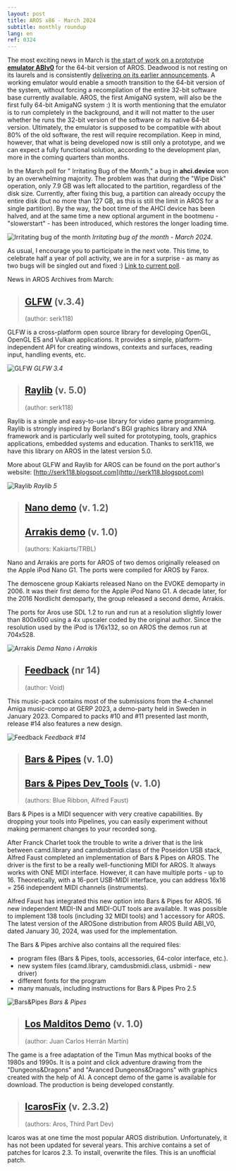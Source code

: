```yaml
---
layout: post
title: AROS x86 - March 2024
subtitle: monthly roundup
lang: en
ref: 0324
---
```


The most exciting news in March is [the start of work on a prototype **emulator ABIv0**](https://www.arosworld.org/infusions/forum/viewthread.php?thread_id=1218&rowstart=0) for the 64-bit version of AROS. Deadwood is not resting on its laurels and is consistently [delivering on its earlier announcements](https://www.arosworld.org/infusions/forum/viewthread.php?thread_id=1114&rowstart=0#post_4072). A working emulator would enable a smooth transition to the 64-bit version of the system, without forcing a recompilation of the entire 32-bit software base currently available. AROS, the first AmigaNG system, will also be the first fully 64-bit AmigaNG system :) It is worth mentioning that the emulator is to run completely in the background, and it will not matter to the user whether he runs the 32-bit version of the software or its native 64-bit version. Ultimately, the emulator is supposed to be compatible with about 80% of the old software, the rest will require recompilation. Keep in mind, however, that what is being developed now is still only a prototype, and we can expect a fully functional solution, according to the development plan, more in the coming quarters than months.

In the March poll for " Irritating Bug of the Month," a bug in **ahci.device** won by an overwhelming majority. The problem was that during the "Wipe Disk" operation, only 7.9 GB was left allocated to the partition, regardless of the disk size. Currently, after fixing this bug, a partition can already occupy the entire disk (but no more than 127 GB, as this is still the limit in AROS for a single partition). By the way, the boot time of the AHCI device has been halved, and at the same time a new optional argument in the bootmenu - "slowerstart" - has been introduced, which restores the longer loading time.  

![Irritating bug of the month](/assets/img/ibotm0324.png)
*Irritating bug of the month - March 2024*.

As usual, I encourage you to participate in the next vote. This time, to celebrate half a year of poll activity, we are in for a surprise - as many as two bugs will be singled out and fixed :) [Link to current poll](https://www.arosworld.org/infusions/forum/viewthread.php?thread_id=1228&pid=4744). 

News in AROS Archives from March:

> ## [GLFW](http://archives.aros-exec.org/?function=showfile&file=development/library/glfw3_4.i386-aros.zip) (v.3.4)
> (author: serk118)

GLFW is a cross-platform open source library for developing OpenGL, OpenGL ES and Vulkan applications. It provides a simple, platform-independent API for creating windows, contexts and surfaces, reading input, handling events, etc.

![GLFW](/assets/img/glfw.png)
*GLFW 3.4*

> ## [Raylib](http://archives.aros-exec.org/?function=showfile&file=development/library/raylib5.i386-aros.zip) (v. 5.0)
> (author: serk118)

Raylib is a simple and easy-to-use library for video game programming. Raylib is strongly inspired by Borland's BGI graphics library and XNA framework and is particularly well suited for prototyping, tools, graphics applications, embedded systems and education. Thanks to serk118, we have this library on AROS in the latest version 5.0.

More about GLFW and Raylib for AROS can be found on the port author's website:
[http://serk118.blogspot.com](http://serk118.blogspot.com)

![Raylib](/assets/img/raylib.png)
*Raylib 5*

> ## [Nano demo](http://archives.aros-exec.org/?function=showfile&file=demo/scene/nano.i386-aros.zip) (v. 1.2)
> ## [Arrakis demo](http://archives.aros-exec.org/?function=showfile&file=demo/scene/arrakis.i386-aros.zip) (v. 1.0)
> (authors: Kakiarts/TRBL)

Nano and Arrakis are ports for AROS of two demos originally released on the Apple iPod Nano G1. The ports were compiled for AROS by Farox.

The demoscene group Kakiarts released Nano on the EVOKE demoparty in 2006. It was their first demo for the Apple iPod Nano G1. A decade later, for the 2016 Nordlicht demoparty, the group released a second demo, Arrakis.

The ports for Aros use SDL 1.2 to run and run at a resolution slightly lower than 800x600 using a 4x upscaler coded by the original author. Since the resolution used by the iPod is 176x132, so on AROS the demos run at 704x528.

![Arrakis](/assets/img/nano.jpg)
*Dema Nano i Arrakis*

> ## [Feedback](http://archives.aros-exec.org/?function=showfile&file=demo/music/void-fb14-aros.i386-aros.zip) (nr 14)
> (author: Void)

This music-pack contains most of the submissions from the 4-channel Amiga music-compo at GERP 2023, a demo-party held in Sweden in January 2023. Compared to packs #10 and #11 presented last month, release #14 also features a new design.

![Feedback](/assets/img/fb14.jpg)
*Feedback #14*


> ## [Bars & Pipes](http://archives.aros-exec.org/?function=showfile&file=audio/edit/barsnpipesaros.lha) (v. 1.0)
> ## [Bars & Pipes Dev_Tools](http://archives.aros-exec.org/?function=showfile&file=audio/edit/bp_dev_tools_accessories.zip) (v. 1.0)
> (authors: Blue Ribbon, Alfred Faust)

Bars & Pipes is a MIDI sequencer with very creative capabilities. By dropping your tools into Pipelines, you can easily experiment without making permanent changes to your recorded song.

After Franck Charlet took the trouble to write a driver that is the link between camd.library and camdusbmidi.class of the Poseidon USB stack, Alfred Faust completed an implementation of Bars & Pipes on AROS. The driver is the first to be a really well-functioning MIDI for AROS. It always works with ONE MIDI interface. However, it can have multiple ports - up to 16. Theoretically, with a 16-port USB-MIDI interface, you can address 16x16 = 256 independent MIDI channels (instruments).

Alfred Faust has integrated this new option into Bars & Pipes for AROS. 16 new independent MIDI-IN and MIDI-OUT tools are available. It was possible to implement 138 tools (including 32 MIDI tools) and 1 accessory for AROS. The latest version of the AROSone distribution from AROS Build ABI_V0, dated January 30, 2024, was used for the implementation.

The Bars & Pipes archive also contains all the required files:
- program files (Bars & Pipes, tools, accessories, 64-color interface, etc.).
- new system files (camd.library, camdusbmidi.class, usbmidi - new driver)
- different fonts for the program
- many manuals, including instructions for Bars & Pipes Pro 2.5

![Bars&Pipes](/assets/img/barspipes.png)
*Bars & Pipes*

> ## [Los Malditos Demo](http://archives.aros-exec.org/?function=showfile&file=game/adventure/losmalditosdemo.lha) (v. 1.0)
> (author: Juan Carlos Herrán Martín)

The game is a free adaptation of the Timun Mas mythical books of the 1980s and 1990s. It is a point and click adventure drawing from the "Dungeons&Dragons" and "Avanced Dungeons&Dragons" with graphics created with the help of AI. A concept demo of the game is available for download. The production is being developed constantly.

> ## [IcarosFix](http://archives.aros-exec.org/?function=showfile&file=utility/misc/icarosfix.zip) (v. 2.3.2)
> (authors: Aros, Third Part Dev)

Icaros was at one time the most popular AROS distribution. Unfortunately, it has not been updated for several years. This archive contains a set of patches for Icaros 2.3. To install, overwrite the files. This is an unofficial patch.
